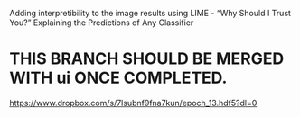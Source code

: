 Adding interpretibility to the image results using LIME - “Why Should I Trust You?” Explaining the Predictions of Any Classifier

# THIS BRANCH SHOULD BE MERGED WITH ui ONCE COMPLETED.

https://www.dropbox.com/s/7lsubnf9fna7kun/epoch_13.hdf5?dl=0

